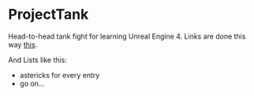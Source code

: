 # ProjectTank
Head-to-head tank fight for learning Unreal Engine 4.
Links are done this way [this](https://github.com/adam-p/markdown-here/wiki/Markdown-Cheatsheet).

And Lists like this:
* astericks for every entry
* go on...
